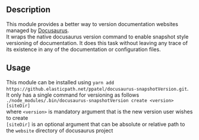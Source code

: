 ## Description  
This module provides a better way to version documentation websites managed by [Docusaurus](https://docusaurus.io/).  
It wraps the native docusaurus version command to enable snapshot style versioning of documentation. It does this task without leaving any trace of its existence in any of the documentation or configuration files.  
## Usage
This module can be installed using `yarn add https://github.elasticpath.net/ppatel/docusaurus-snapshotVersion.git`.  
It only has a single command for versioning as follows  
`./node_modules/.bin/docusaurus-snapshotVersion create <version> [siteDir]`  
where `<version>` is mandatory argument that is the new version user wishes to create  
`[siteDir]` is an optional argument that can be absolute or relative path to the `website` directory of docusaurus project